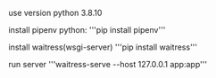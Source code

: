 use version python 3.8.10

install pipenv python:  '''pip install pipenv'''

install waitress(wsgi-server)  '''pip install waitress'''

run server  '''waitress-serve --host 127.0.0.1 app:app'''
